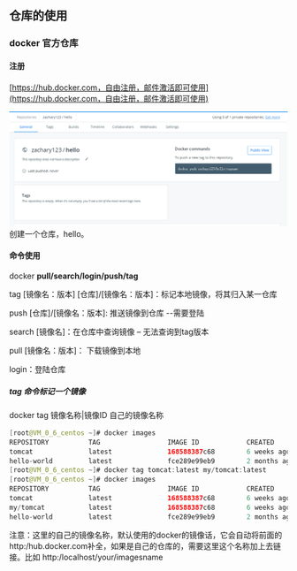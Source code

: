 ## 仓库的使用

### docker 官方仓库

#### 注册

[https://hub.docker.com，自由注册，邮件激活即可使用](https://hub.docker.com，自由注册，邮件激活即可使用)

![](/assets/2178ashjhaj.png)创建一个仓库，hello。

#### 命令使用

docker **pull/search/login/push/tag**

tag \[镜像名：版本\]  \[仓库\]/\[镜像名：版本\]：标记本地镜像，将其归入某一仓库

push \[仓库\]/\[镜像名：版本\]: 推送镜像到仓库  --需要登陆

search \[镜像名\]：在仓库中查询镜像 – 无法查询到tag版本

pull \[镜像名：版本\]： 下载镜像到本地

login：登陆仓库

##### tag 命令标记一个镜像

docker tag 镜像名称\|镜像ID 自己的镜像名称

```java
[root@VM_0_6_centos ~]# docker images
REPOSITORY          TAG                 IMAGE ID            CREATED             SIZE
tomcat              latest              168588387c68        6 weeks ago         463MB
hello-world         latest              fce289e99eb9        2 months ago        1.84kB
[root@VM_0_6_centos ~]# docker tag tomcat:latest my/tomcat:latest
[root@VM_0_6_centos ~]# docker images
REPOSITORY          TAG                 IMAGE ID            CREATED             SIZE
tomcat              latest              168588387c68        6 weeks ago         463MB
my/tomcat           latest              168588387c68        6 weeks ago         463MB
hello-world         latest              fce289e99eb9        2 months ago        1.84kB
```

注意：这里的自己的镜像名称，默认使用的docker的镜像话，它会自动将前面的http:/hub.docker.com补全，如果是自己的仓库的，需要这里这个名称加上去链接。比如 http:/localhost/your/imagesname


